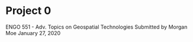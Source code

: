 # Project 0

ENGO 551 - Adv. Topics on Geospatial Technologies
Submitted by Morgan Moe 
January 27, 2020